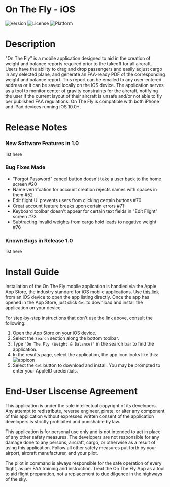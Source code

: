 # On The Fly - iOS
![Version](https://img.shields.io/badge/version-1.0-blue.svg)
![License](https://img.shields.io/badge/license-Apple_Standard-green.svg)
![Platform](https://img.shields.io/badge/platform-iOS-lightgrey.svg)

# Description

"On The Fly" is a mobile application designed to aid in the creation of weight and balance reports required prior to the takeoff for all aircraft. Users have the ability to drag and drop passengers and easily adjust cargo in any selected plane, and generate an FAA-ready PDF of the corresponding weight and balance report. This report can be emailed to any user-entered address or it can be saved locally on the iOS device. The application serves as a tool to monitor center of gravity constraints for the aircraft, notifying the user if the current layout of their aircraft is unsafe and/or not able to fly per published FAA regulations. On The Fly is compatible with both iPhone and iPad devices running iOS 10.0+. 

# Release Notes

### New Software Features in 1.0

list here

### Bug Fixes Made
* "Forgot Password" cancel button doesn't take a user back to the home screen #20
* Name veririfcation for account creation rejects names with spaces in them #52
* Edit flight UI prevents users from clicking certain buttons #70
* Creat account feature breaks upon certain errors #71
* Keyboard toolbar doesn't appear for certain text fields in "Edit Flight" screen #73
* Subtracting invalid weights from cargo hold leads to negative weight #76

### Known Bugs in Release 1.0

list here

# Install Guide

Installation of the On The Fly mobile application is handled via the Apple App Store, the industry standard for iOS mobile applications. 
Use [this link](https://itunes.apple.com/us/app/on-the-fly-weight-balance/id1227535783?ls=1&mt=8) from an iOS device to open the app listing directly. Once the app has opened in the App Store, just click `Get` to download and install the application on your device.

For step-by-step instructions that don't use the link above, consult the following: 
1. Open the App Store on your iOS device. 
2. Select the `Search` section along the bottom toolbar. 
3. Type `"On The Fly (Weight & Balance)"` in the search bar to find the application. 
4. In the results page, select the application, the app icon looks like this: 
![appicon](onthefly-ios/On_The_Fly/Assets.xcassets/AppIcon.appiconset/Icon-40.png)
5. Select the `Get` button to download and install. You may be prompted to enter your AppleID credentials.

# End-User Liscense Agreement

This application is under the sole intellectual copyright of its developers. Any attempt to redistribute, reverse engineer, pirate, or alter any component of this application without expressed written consent of the application developers is strictly prohibited and punishable by law.

This application is for personal use only and is not intended to act in place of any other safety measures. The developers are not responsible for any damage done to any persons, aircraft, cargo, or otherwise as a result of using this application. Follow all other safety measures put forth by your airport, aircraft manufacturer, and your pilot. 

The pilot in command is always responsible for the safe operation of every flight, as per FAA training and instruction. Treat the On The Fly App as a tool to aid flight preparation, not a replacement to due dilgence in the highways of the sky.
